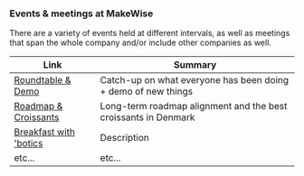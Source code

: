 ### Events & meetings at MakeWise

There are a variety of events held at different intervals, as well as meetings that span the whole company
and/or include other companies as well.

| Link | Summary  |
|-------|------|
| [Roundtable & Demo](./roundtable.md)   | Catch-up on what everyone has been doing + demo of new things    |
| [Roadmap & Croissants](./roadmap.md) | Long-term roadmap alignment and the best croissants in Denmark |
| [Breakfast with 'botics](./breakfast.md) | Description |
| etc... | etc... |
